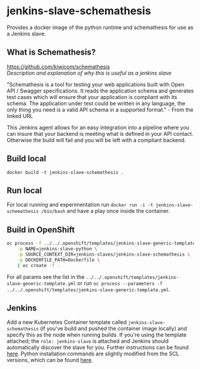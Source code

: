 # jenkins-slave-schemathesis
Provides a docker image of the python runtime and schemathesis for use as a Jenkins slave.

## What is Schemathesis?
https://github.com/kiwicom/schemathesis <br/>
*Description and explanation of why this is useful as a jenkins slave*

"Schemathesis is a tool for testing your web applications built with Open API / Swagger specifications. It reads the application schema and generates test cases which will ensure that your application is compliant with its schema. The application under test could be written in any language, the only thing you need is a valid API schema in a supported format." - From the linked URL

This Jenkins agent allows for an easy integration into a pipeline where you can insure that your backend is meeting what is defined in your API contact. Otherwise the build will fail and you will be left with a compliant backend.

## Build local
`docker build -t jenkins-slave-schemathesis .`

## Run local
For local running and experimentation run `docker run -i -t jenkins-slave-schemathesis /bin/bash` and have a play once inside the container.

## Build in OpenShift
```bash
oc process -f ../../.openshift/templates/jenkins-slave-generic-template.yml \
    -p NAME=jenkins-slave-python \
    -p SOURCE_CONTEXT_DIR=jenkins-slaves/jenkins-slave-schemathesis \
    -p DOCKERFILE_PATH=Dockerfile \
    | oc create -f -
```
For all params see the list in the `../../.openshift/templates/jenkins-slave-generic-template.yml` or run `oc process --parameters -f ../../.openshift/templates/jenkins-slave-generic-template.yml`.

## Jenkins
Add a new Kubernetes Container template called `jenkins-slave-schemathesis` (if you've build and pushed the container image locally) and specify this as the node when running builds. If you're using the template attached; the `role: jenkins-slave` is attached and Jenkins should automatically discover the slave for you. Further instructions can be found [here](https://docs.openshift.com/container-platform/3.7/using_images/other_images/jenkins.html#using-the-jenkins-kubernetes-plug-in-to-run-jobs). Python installation commands are slightly modified from the SCL versions, which can be found [here](https://github.com/sclorg/s2i-python-container/tree/master/3.6).

